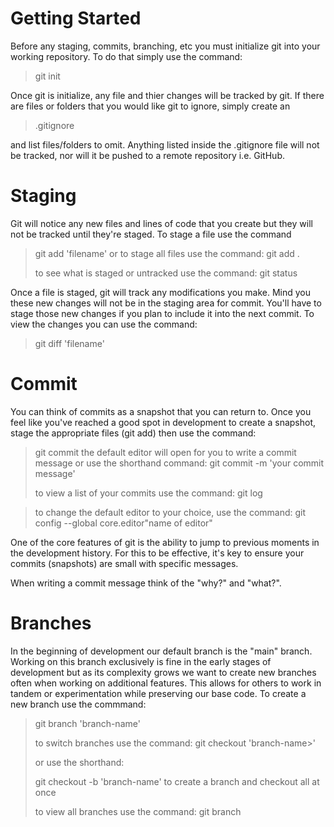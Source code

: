# Getting Started

Before any staging, commits, branching, etc you must initialize git into your working repository. To do that simply use the command:

  > git init

Once git is initialize, any file and thier changes will be tracked by git. If there are files or folders that you would like git to ignore, simply create an

  > .gitignore

and list files/folders to omit. Anything listed inside the .gitignore file will not be tracked, nor will it be pushed to a remote repository i.e. GitHub.

# Staging

Git will notice any new files and lines of code that you create but they will not be tracked until they're staged. To stage a file use the command

  > git add 'filename'
  > or to stage all files use the command:
  > git add .
  >
  > to see what is staged or untracked use the command:
  > git status

Once a file is staged, git will track any modifications you make. Mind you these new changes will not be in the staging area for commit. You'll have to stage those new changes if you plan to include it into the next commit. To view the changes you can use the command:

  > git diff 'filename'

# Commit

You can think of commits as a snapshot that you can return to. Once you feel like you've reached a good spot in development to create a snapshot, stage the appropriate files (git add) then use the command:

  > git commit
  > the default editor will open for you to write a commit message
  > or use the shorthand command:
  > git commit -m 'your commit message'
  >
  > to view a list of your commits use the command:
  > git log

  > to change the default editor to your choice, use the command:
  > git config --global core.editor"name of editor"

One of the core features of git is the ability to jump to previous moments in the development history. For this to be effective, it's key to ensure your commits (snapshots) are small with specific messages.

When writing a commit message think of the "why?" and "what?".

# Branches

In the beginning of development our default branch is the "main" branch. Working on this branch exclusively is fine in the early stages of development but as its complexity grows we want to create new branches often when working on additional features. This allows for others to work in tandem or experimentation while preserving our base code.
To create a new branch use the commmand:

  > git branch 'branch-name'
  >
  > to switch branches use the command:
  > git checkout 'branch-name>'
  >
  > or use the shorthand:
  >
  > git checkout -b 'branch-name'
  > to create a branch and checkout all at once
  >
  > to view all branches use the command:
  > git branch

